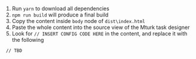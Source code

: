 1. Run `yarn` to download all dependencies
2. `npm run build` will produce a final build
3. Copy the content inside `body` node of `dist\index.html`
4. Paste the whole content into the source view of the Mturk task designer
5. Look for `// INSERT CONFIG CODE HERE` in the content, and replace it with the following

```
 // TBD
```
